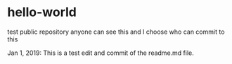 # hello-world
test public repository anyone can see this and I choose who can commit to this

Jan 1, 2019:
This is a test edit and commit of the readme.md file.



